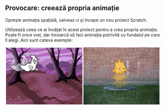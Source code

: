 ## Provocare: creează propria animație

Oprește animația spațială, salveaz-o și începe un nou proiect Scratch.

Utilizează ceea ce ai învățat în acest proiect pentru a crea propria animație. Poate fi orice vrei, dar încearcă să faci animația potrivită cu fundalul pe care îl alegi. Aici sunt cateva exemple:

![captură de ecran](images/space-egs.png)